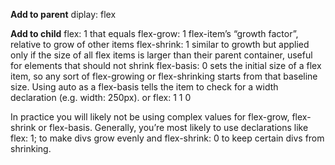 **Add to parent**
diplay: flex

**Add to child**
flex: 1
that equals
    flex-grow: 1
        flex-item’s “growth factor”, relative to grow of other items
    flex-shrink: 1 
        similar to growth but applied only if the size of all flex items is larger than their parent container, useful for elements that should not shrink
    flex-basis: 0
        sets the initial size of a flex item, so any sort of flex-growing or flex-shrinking starts from that baseline size. Using auto as a flex-basis tells the item to check for a width declaration (e.g. width: 250px).
or
    flex: 1 1 0

In practice you will likely not be using complex values for flex-grow, flex-shrink or flex-basis. Generally, you’re most likely to use declarations like flex: 1; to make divs grow evenly and flex-shrink: 0 to keep certain divs from shrinking.
